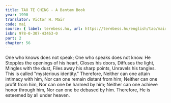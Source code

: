 ```yaml
---
title: TAO TE CHING - A Bantam Book
year: 1990
translator: Victor H. Mair
code: mai
source: { label: terebess.hu, url: https://terebess.hu/english/tao/mair.html }
isbn: 978-0-307-43463-0
part: 2
chapter: 56
---
```


One who knows does not speak;
One who speaks does not know.
He
Stopples the openings of his heart,
Closes his doors,
Diffuses the light,
Mingles with the dust,
Files away his sharp points,
Unravels his tangles.
This is called "mysterious identity."
Therefore,
Neither can one attain intimacy with him,
Nor can one remain distant from him;
Neither can one profit from him,
Nor can one be harmed by him;
Neither can one achieve honor through him,
Nor can one be debased by him.
Therefore,
He is esteemed by all under heaven.
